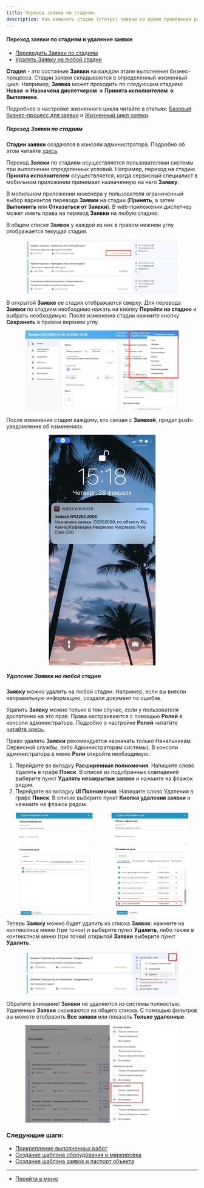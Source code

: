 ```yaml
---
title: Переход заявки по стадиям.
description: Как изменить стадию (статус) заявки во время проведения работ по заявке в системе HubEx?
---
```


<!-- Yandex.Metrika counter -->
<script type="text/javascript">
    (function (m, e, t, r, i, k, a) {
        m[i] = m[i] || function () {
            (m[i].a = m[i].a || []).push(arguments)
        };
        m[i].l = 1 * new Date();
        k = e.createElement(t), a = e.getElementsByTagName(t)[0], k.async = 1, k.src = r, a.parentNode.insertBefore(k, a)
    })
    (window, document, "script", "https://mc.yandex.ru/metrika/tag.js", "ym");
    ym('{{ site.yandex_metric }}', "init", {
        id: '{{ site.yandex_metric }}',
        clickmap: true,
        trackLinks: true,
        accurateTrackBounce: true,
        webvisor: true
    });
</script>
<noscript>
    <div><img src="https://mc.yandex.ru/watch/'{{ site.yandex_metric }}'" style="position:absolute; left:-9999px;"
              alt=""/></div>
</noscript>
<!-- /Yandex.Metrika counter -->

#### Переход заявки по стадиям и удаление заявки
<html>
<meta charset="utf-8">
<title>Быстрый переход внутри документа</title>
<ul>
    <li><a href="#changingstatus">Переводить Заявки по стадиям</a></li>
    <li><a href="#deletetick">Удалять Заявку на любой стадии</a></li>
</ul>
</html>
<p><strong>Стадия</strong> - это состояние <strong>Заявки</strong> на каждом этапе выполнения бизнес-процесса. Стадии заявки складываются в определенный
    жизненный цикл. Например, <strong>Заявка</strong> может проходить по следующим стадиям: <strong>Новая → Назначена диспетчером → Принята
    исполнителем → Выполнена</strong>. </p>
<p>Подробнее о настройке жизненного цикла читайте в статьях: <a
        href="https://wiki.hubex.ru/docs/FAQ/RU/admin/BusinessProcess.html">Базовый бизнес-процесс для заявки</a> и <a
        href="https://wiki.hubex.ru/docs/FAQ/RU/admin/TicketLifeCycle.html">Жизненный цикл заявки</a>.</p>

<h5 id="changingstatus">Переход Заявки по стадиям</h5>
<p><strong>Стадии заявки</strong> создаются в консоли администратора. Подробно об этом читайте <a
        href="https://wiki.hubex.ru/docs/FAQ/RU/admin/StageType.html">здесь</a>.</p>
<p>Переход <strong>Заявки</strong> по стадиям осуществляется пользователями системы при выполнении определенных условий. Например,
    переход на стадию <strong>Принята исполнителем</strong> осуществляется, когда сервисный специалист в мобильном приложении принимает
    назначенную на него <strong>Заявку</strong>.</p>
<p>В мобильном приложении инженера у пользователя ограниченный выбор вариантов перевода <strong>Заявки</strong> на стадии (<strong>Принять</strong>, а
    затем <strong>Выполнить</strong> или <strong>Отказаться от Заявки</strong>). В
    web-приложении диспетчер может иметь права на перевод <strong>Заявки</strong> на любую стадию.</p>
<p>В общем списке <strong>Заявок</strong> у каждой из них в правом нижнем углу отображается текущая стадия.</p>

<div>
    <img style="margin: 0 auto; display: block; max-width: 80%;"
         src="/attachments/images/FAQ/USER/ChangingStatus/TicketsList.jpg"/>
</div>

<p>В открытой <strong>Заявке</strong> ее стадия отображается сверху. Для перевода <strong>Заявки</strong> по стадиям необходимо нажать на кнопку <strong>Перейти
    на стадию</strong> и выбрать необходимую. После изменения стадии нажмите кнопку <strong>Сохранить</strong> в правом верхнем углу.</p>

<div>
    <img style="margin: 0 auto; display: block; max-width: 80%;"
         src="/attachments/images/FAQ/USER/ChangingStatus/Status.jpg"/>
</div>

<p>После изменения стадии каждому, кто связан с <strong>Заявкой</strong>, придет push-уведомление об изменениях.</p>

<div>
    <img style="margin: 0 auto; display: block; max-width: 100%;"
         src="/attachments/images/FAQ/USER/ChangingStatus/stat3.jpg"/>
</div>


<h5 id="deletetick">Удаление Заявки на любой стадии</h5>

<p><strong>Заявку</strong> можно удалить на любой стадии. Например, если вы внесли неправильную информацию, создали документ по
    ошибке. </p>
<p>Удалить <strong>Заявку</strong> можно только в том случае, если у пользователя достаточно на это прав. Права настраиваются с помощью
    <strong>Ролей</strong> в консоли администратора. Подробно о настройке <strong>Ролей</strong> читатйте <a
            href="https://wiki.hubex.ru/docs/FAQ/RU/admin/Roles.html"> читайте здесь.</a></p>

<p>Право удалять <strong>Заявки</strong> рекомендуется назначать только Начальникам Сервисной службы, либо
    Администраторам системы). В консоли администратора в меню <strong>Роли</strong> откройте необходимую:</p>
<ol>
    <li>Перейдите во вкладку <strong>Расширенные полномочия</strong>. Напишите слово
        Удалять в графе <strong>Поиск</strong>. В списке из подобранных совпадений выберите пункт <strong>Удалять незакрытые заявки</strong> и нажмите на
        флажок рядом.
    </li>
    <li>Перейдите во вкладку <strong>UI Полномочия</strong>. Напишите слово
        Удаления в графе <strong>Поиск</strong>. В списке выберите пункт <strong>Кнопка удаления заявки</strong> и нажмите на флажок рядом.
    </li>
</ol>
<div style="display: flex;">
    <img style="margin: 0 auto; display: block; max-width: 40%;"
         src="/attachments/images/FAQ/USER/ChangingStatus/Rules.jpg"/> <img
        style="margin: 0 auto; display: block; max-width: 40%;"
        src="/attachments/images/FAQ/USER/ChangingStatus/Rules2.jpg"/>
</div>

<p>Теперь <strong>Заявку</strong> можно будет удалить из списка <strong>Заявок</strong>: нажмите на контекстное меню (три точки) и выберите пункт <strong>Удалить</strong>,
    либо также в контекстном меню (три точки) открытой <strong>Заявки</strong> выберите пункт <strong>Удалить</strong>. </p>
<div>
    <img style="margin: 0 auto; display: block; max-width: 80%;"
         src="/attachments/images/FAQ/USER/ChangingStatus/DeleteTicket.jpg"/>
</div>
<p>Обратите внимание! <strong>Заявки</strong> не удаляются из системы полностью. Удаленные <strong>Заявки</strong> скрываются из общего списка. С
    помощью фильтров вы можете отобразить <strong>Все заявки</strong> или показать <strong>Только удаленные</strong>.</p>
<div>
    <img style="margin: 0 auto; display: block; max-width: 80%;"
         src="/attachments/images/FAQ/USER/ChangingStatus/Filters.jpg"/>
</div>

### Следующие шаги:
- [Прикрепление выполненных работ](./AttachingFiles.md)
- [Создание шаблона оборудования и маркировка](./CreatingObjTemplates.md)
- [Создание шаблона заявок и паспорт объекта](./CreatingTickTemplates.md)


___
- [Перейти в меню](http://wiki.hubex.ru)
